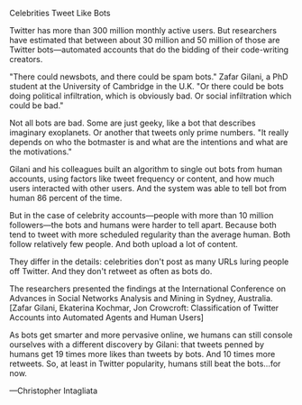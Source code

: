 Celebrities Tweet Like Bots

Twitter has more than 300 million monthly active users. But researchers have estimated that between about 30 million and 50 million of those are Twitter bots—automated accounts that do the bidding of their code-writing creators. 

"There could newsbots, and there could be spam bots." Zafar Gilani, a PhD student at the University of Cambridge in the U.K. "Or there could be bots doing political infiltration, which is obviously bad. Or social infiltration which could be bad."

Not all bots are bad. Some are just geeky, like a bot that describes imaginary exoplanets. Or another that tweets only prime numbers. "It really depends on who the botmaster is and what are the intentions and what are the motivations."

Gilani and his colleagues built an algorithm to single out bots from human accounts, using factors like tweet frequency or content, and how much users interacted with other users. And the system was able to tell bot from human 86 percent of the time. 

But in the case of celebrity accounts—people with more than 10 million followers—the bots and humans were harder to tell apart. Because both tend to tweet with more scheduled regularity than the average human. Both follow relatively few people. And both upload a lot of content. 

They differ in the details: celebrities don't post as many URLs luring people off Twitter. And they don't retweet as often as bots do.

The researchers presented the findings at the International Conference on Advances in Social Networks Analysis and Mining in Sydney, Australia. [Zafar Gilani, Ekaterina Kochmar, Jon Crowcroft: Classification of Twitter Accounts into Automated Agents and Human Users]

As bots get smarter and more pervasive online, we humans can still console ourselves with a different discovery by Gilani: that tweets penned by humans get 19 times more likes than tweets by bots. And 10 times more retweets. So, at least in Twitter popularity, humans still beat the bots…for now.

—Christopher Intagliata
